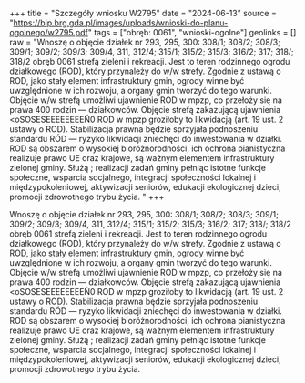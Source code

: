 +++
title = "Szczegóły wniosku W2795"
date = "2024-06-13"
source = "https://bip.brg.gda.pl/images/uploads/wnioski-do-planu-ogolnego/w2795.pdf"
tags = ["obręb: 0061", "wnioski-ogolne"]
geolinks = []
raw = "Wnoszę o objęcie działek nr 293, 295, 300: 308/1; 308/2; 308/3; 309/1; 309/2; 309/3; 309/4, 311, 312/4; 315/1; 315/2; 315/3; 316/2; 317; 318/; 318/2 obręb 0061 strefą zieleni i rekreacji. Jest to teren rodzinnego ogrodu działkowego (ROD), który przynależy do w/w strefy. Zgodnie z ustawą o ROD, jako stały element infrastruktury gmin, ogrody winne być uwzględnione w ich rozwoju, a organy gmin tworzyć do tego warunki. Objęcie w/w strefą umożliwi ujawnienie ROD w mpzp, co przełoży się na prawa 400 rodzin — działkowców. Objęcie strefą zakazującą ujawnienia <oSOSESEEEEEEEEŃ0 ROD w mpzp groziłoby to likwidacją (art. 19 ust. 2 ustawy o ROD). Stabilizacja prawna będzie sprzyjała podnoszeniu standardu RÓD — ryzyko likwidacji zniechęci do inwestowania w działki. ROD są obszarem o wysokiej bioróżnorodności, ich ochrona pianistyczna realizuje prawo UE oraz krajowe, są ważnym elementem infrastruktury zielonej gminy. Służą ; realizacji zadań gminy pełniąc istotne funkcje społeczne, wsparcia socjalnego, integracji społeczności lokalnej i międzypokoleniowej, aktywizacji seniorów, edukacji ekologicznej dzieci, promocji zdrowotnego trybu życia. "
+++

Wnoszę o objęcie działek nr 293, 295, 300: 308/1; 308/2; 308/3; 309/1; 309/2; 309/3; 309/4, 311, 312/4;
315/1; 315/2; 315/3; 316/2; 317; 318/; 318/2 obręb 0061 strefą zieleni i rekreacji. Jest to teren rodzinnego ogrodu
działkowego (ROD), który przynależy do w/w strefy. Zgodnie z ustawą o ROD, jako stały element infrastruktury gmin,
ogrody winne być uwzględnione w ich rozwoju, a organy gmin tworzyć do tego warunki. Objęcie w/w strefą umożliwi
ujawnienie ROD w mpzp, co przełoży się na prawa 400 rodzin — działkowców. Objęcie strefą zakazującą ujawnienia
<oSOSESEEEEEEEEŃ0
ROD w mpzp groziłoby to likwidacją (art. 19 ust. 2 ustawy o ROD). Stabilizacja prawna będzie sprzyjała podnoszeniu
standardu RÓD — ryzyko likwidacji zniechęci do inwestowania w działki. ROD są obszarem o wysokiej bioróżnorodności,
ich ochrona pianistyczna realizuje prawo UE oraz krajowe, są ważnym elementem infrastruktury zielonej gminy. Służą
; realizacji zadań gminy pełniąc istotne funkcje społeczne, wsparcia socjalnego, integracji społeczności lokalnej i
międzypokoleniowej, aktywizacji seniorów, edukacji ekologicznej dzieci, promocji zdrowotnego trybu życia.




